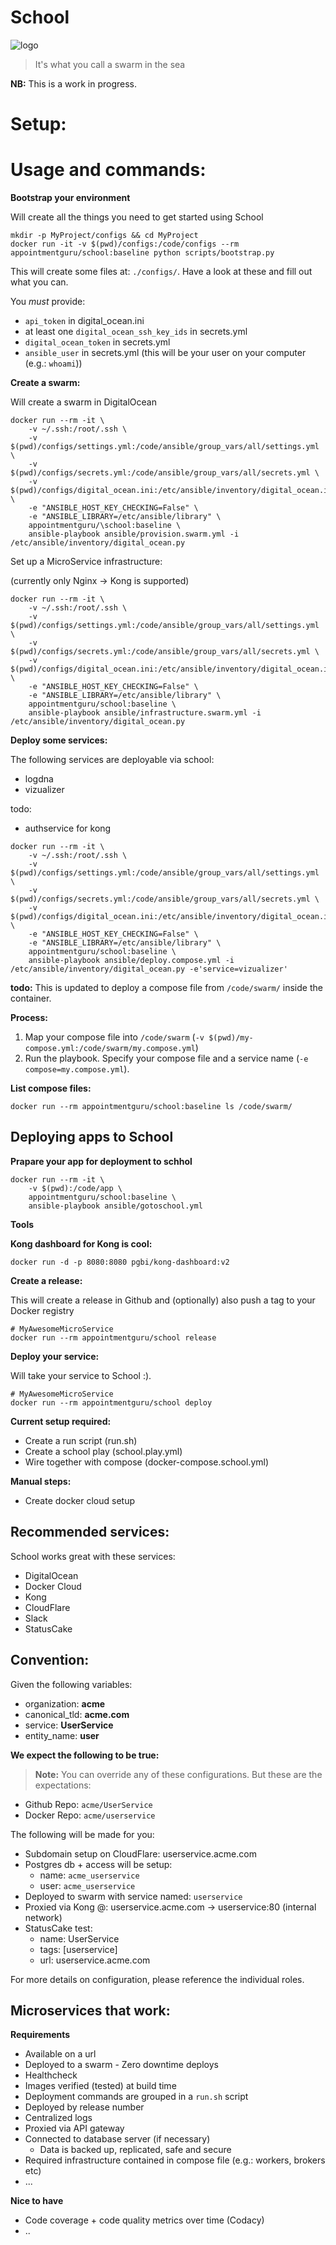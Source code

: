 # School

![logo](https://raw.githubusercontent.com/AppointmentGuru/School/master/logo.png)

> It's what you call a swarm in the sea

**NB:** This is a work in progress.

# Setup:

# Usage and commands:

**Bootstrap your environment**

Will create all the things you need to get started using School

```
mkdir -p MyProject/configs && cd MyProject
docker run -it -v $(pwd)/configs:/code/configs --rm appointmentguru/school:baseline python scripts/bootstrap.py
```

This will create some files at: `./configs/`. Have a look at these and fill out what you can.

You _must_ provide:

* `api_token` in digital_ocean.ini
* at least one `digital_ocean_ssh_key_ids` in secrets.yml
* `digital_ocean_token` in secrets.yml
* `ansible_user` in secrets.yml (this will be your user on your computer (e.g.: `whoami`))

**Create a swarm:**

Will create a swarm in DigitalOcean

```
docker run --rm -it \
	-v ~/.ssh:/root/.ssh \
	-v $(pwd)/configs/settings.yml:/code/ansible/group_vars/all/settings.yml \
	-v $(pwd)/configs/secrets.yml:/code/ansible/group_vars/all/secrets.yml \
	-v $(pwd)/configs/digital_ocean.ini:/etc/ansible/inventory/digital_ocean.ini \
	-e "ANSIBLE_HOST_KEY_CHECKING=False" \
	-e "ANSIBLE_LIBRARY=/etc/ansible/library" \
	appointmentguru/\school:baseline \
	ansible-playbook ansible/provision.swarm.yml -i /etc/ansible/inventory/digital_ocean.py
```

Set up a MicroService infrastructure:

(currently only Nginx -> Kong is supported)

```
docker run --rm -it \
	-v ~/.ssh:/root/.ssh \
	-v $(pwd)/configs/settings.yml:/code/ansible/group_vars/all/settings.yml \
	-v $(pwd)/configs/secrets.yml:/code/ansible/group_vars/all/secrets.yml \
	-v $(pwd)/configs/digital_ocean.ini:/etc/ansible/inventory/digital_ocean.ini \
	-e "ANSIBLE_HOST_KEY_CHECKING=False" \
	-e "ANSIBLE_LIBRARY=/etc/ansible/library" \
	appointmentguru/school:baseline \
	ansible-playbook ansible/infrastructure.swarm.yml -i /etc/ansible/inventory/digital_ocean.py
```

**Deploy some services:**

The following services are deployable via school:

* logdna
* vizualizer

todo:

* authservice for kong

```
docker run --rm -it \
	-v ~/.ssh:/root/.ssh \
	-v $(pwd)/configs/settings.yml:/code/ansible/group_vars/all/settings.yml \
	-v $(pwd)/configs/secrets.yml:/code/ansible/group_vars/all/secrets.yml \
	-v $(pwd)/configs/digital_ocean.ini:/etc/ansible/inventory/digital_ocean.ini \
	-e "ANSIBLE_HOST_KEY_CHECKING=False" \
	-e "ANSIBLE_LIBRARY=/etc/ansible/library" \
	appointmentguru/school:baseline \
	ansible-playbook ansible/deploy.compose.yml -i /etc/ansible/inventory/digital_ocean.py -e'service=vizualizer'
```

**todo:** This is updated to deploy a compose file from `/code/swarm/` inside the container.

**Process:**

1. Map your compose file into `/code/swarm` (`-v $(pwd)/my-compose.yml:/code/swarm/my.compose.yml`)
1. Run the playbook. Specify your compose file and a service name (`-e compose=my.compose.yml`).

**List compose files:**

```
docker run --rm appointmentguru/school:baseline ls /code/swarm/
```

## Deploying apps to School

**Prapare your app for deployment to schhol**

```
docker run --rm -it \
	-v $(pwd):/code/app \
	appointmentguru/school:baseline \
	ansible-playbook ansible/gotoschool.yml
```

**Tools**

**Kong dashboard for Kong is cool:**

```
docker run -d -p 8080:8080 pgbi/kong-dashboard:v2
```

**Create a release:**

This will create a release in Github and (optionally) also push a tag to your Docker registry

```
# MyAwesomeMicroService
docker run --rm appointmentguru/school release
```

**Deploy your service:**

Will take your service to School :).

```
# MyAwesomeMicroService
docker run --rm appointmentguru/school deploy
```

**Current setup required:**

* Create a run script (run.sh)
* Create a school play (school.play.yml)
* Wire together with compose (docker-compose.school.yml)

**Manual steps:**

* Create docker cloud setup


## Recommended services:

School works great with these services:

* DigitalOcean
* Docker Cloud
* Kong
* CloudFlare
* Slack
* StatusCake

## Convention:

Given the following variables:

* organization: **acme**
* canonical_tld: **acme.com**
* service: **UserService**
* entity_name: **user**

**We expect the following to be true:**

> **Note:** You can override any of these configurations. But these are the expectations:

* Github Repo: `acme/UserService`
* Docker Repo: `acme/userservice`

The following will be made for you:

* Subdomain setup on CloudFlare: userservice.acme.com
* Postgres db + access will be setup:
  * name: `acme_userservice`
  * user: `acme_userservice`
* Deployed to swarm with service named: `userservice`
* Proxied via Kong @: userservice.acme.com -> userservice:80 (internal network)
* StatusCake test:
  * name: UserService
  * tags: [userservice]
  * url: userservice.acme.com

For more details on configuration, please reference the individual roles.

## Microservices that work:

**Requirements**

* Available on a url
* Deployed to a swarm - Zero downtime deploys
* Healthcheck
* Images verified (tested) at build time
* Deployment commands are grouped in a `run.sh` script
* Deployed by release number
* Centralized logs
* Proxied via API gateway
* Connected to database server (if necessary)
  * Data is backed up, replicated, safe and secure
* Required infrastructure contained in compose file (e.g.: workers, brokers etc)
* ...

**Nice to have**

* Code coverage + code quality metrics over time (Codacy)
* ..

